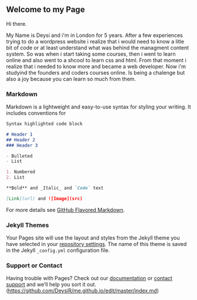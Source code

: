 ## Welcome to my Page

Hi there. 

My Name is Deysi and i'm in London for 5 years. After a few experiences trying to do a wordpress website i realize that i would need to know a litle bit of code or at least understand what was behind the managment content system. 
So was when i start taking some courses, then i went to learn online and also went to a shcool to learn css and html.
From that moment i realize that i needed to know more and became a web developer.
Now i'm studyind the founders and coders courses online. Is being a chalenge but also a joy because you can learn so much from them. 


### Markdown

Markdown is a lightweight and easy-to-use syntax for styling your writing. It includes conventions for

```markdown
Syntax highlighted code block

# Header 1
## Header 2
### Header 3

- Bulleted
- List

1. Numbered
2. List

**Bold** and _Italic_ and `Code` text

[Link](url) and ![Image](src)
```

For more details see [GitHub Flavored Markdown](https://guides.github.com/features/mastering-markdown/).

### Jekyll Themes

Your Pages site will use the layout and styles from the Jekyll theme you have selected in your [repository settings](https://github.com/DeysiR/me.github.io/settings). The name of this theme is saved in the Jekyll `_config.yml` configuration file.

### Support or Contact

Having trouble with Pages? Check out our [documentation](https://help.github.com/categories/github-pages-basics/) or [contact support](https://github.com/contact) and we’ll help you sort it out.
(https://github.com/DeysiR/me.github.io/edit/master/index.md) 
